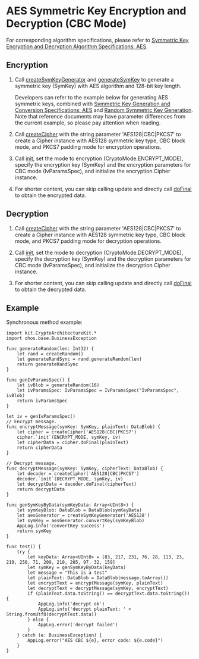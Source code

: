 # AES Symmetric Key Encryption and Decryption (CBC Mode)

For corresponding algorithm specifications, please refer to [Symmetric Key Encryption and Decryption Algorithm Specifications: AES](./cj-crypto-sym-encrypt-decrypt-spec.md#aes).

## Encryption

1. Call [createSymKeyGenerator](../../../../reference/source_en/CryptoArchitectureKit/cj-apis-crypto.md#func-createsymkeygeneratorstring) and [generateSymKey](../../../../reference/source_en/CryptoArchitectureKit/cj-apis-crypto.md#func-generatesymkey) to generate a symmetric key (SymKey) with AES algorithm and 128-bit key length.

   Developers can refer to the example below for generating AES symmetric keys, combined with [Symmetric Key Generation and Conversion Specifications: AES](./cj-crypto-sym-key-generation-conversion-spec.md#aes) and [Random Symmetric Key Generation](./cj-crypto-generate-sym-key-randomly.md). Note that reference documents may have parameter differences from the current example, so please pay attention when reading.

2. Call [createCipher](../../../../reference/source_en/CryptoArchitectureKit/cj-apis-crypto.md#func-createcipherstring) with the string parameter 'AES128|CBC|PKCS7' to create a Cipher instance with AES128 symmetric key type, CBC block mode, and PKCS7 padding mode for encryption operations.

3. Call [init](../../../../reference/source_en/CryptoArchitectureKit/cj-apis-crypto.md#func-initcryptomode-key-paramsspec), set the mode to encryption (CryptoMode.ENCRYPT_MODE), specify the encryption key (SymKey) and the encryption parameters for CBC mode (IvParamsSpec), and initialize the encryption Cipher instance.

4. For shorter content, you can skip calling update and directly call [doFinal](../../../../reference/source_en/CryptoArchitectureKit/cj-apis-crypto.md#func-dofinaldatablob) to obtain the encrypted data.

## Decryption

1. Call [createCipher](../../../../reference/source_en/CryptoArchitectureKit/cj-apis-crypto.md#func-createcipherstring) with the string parameter 'AES128|CBC|PKCS7' to create a Cipher instance with AES128 symmetric key type, CBC block mode, and PKCS7 padding mode for decryption operations.

2. Call [init](../../../../reference/source_en/CryptoArchitectureKit/cj-apis-crypto.md#func-initcryptomode-key-paramsspec), set the mode to decryption (CryptoMode.DECRYPT_MODE), specify the decryption key (SymKey) and the decryption parameters for CBC mode (IvParamsSpec), and initialize the decryption Cipher instance.

3. For shorter content, you can skip calling update and directly call [doFinal](../../../../reference/source_en/CryptoArchitectureKit/cj-apis-crypto.md#func-dofinaldatablob) to obtain the decrypted data.

## Example

Synchronous method example:

<!-- compile -->

```cangjie
import kit.CryptoArchitectureKit.*
import ohos.base.BusinessException

func generateRandom(len: Int32) {
    let rand = createRandom()
    let generateRandSync = rand.generateRandom(len)
    return generateRandSync
}

func genIvParamsSpec() {
    let ivBlob = generateRandom(16)
    let ivParamsSpec: IvParamsSpec = IvParamsSpec("IvParamsSpec", ivBlob)
    return ivParamsSpec
}

let iv = genIvParamsSpec()
// Encrypt message.
func encryptMessage(symKey: SymKey, plainText: DataBlob) {
    let cipher = createCipher('AES128|CBC|PKCS7')
    cipher.`init`(ENCRYPT_MODE, symKey, iv)
    let cipherData = cipher.doFinal(plainText)
    return cipherData
}

// Decrypt message.
func decryptMessage(symKey: SymKey, cipherText: DataBlob) {
    let decoder = createCipher('AES128|CBC|PKCS7')
    decoder.`init`(DECRYPT_MODE, symKey, iv)
    let decryptData = decoder.doFinal(cipherText)
    return decryptData
}

func genSymKeyByData(symKeyData: Array<UInt8>) {
    let symKeyBlob: DataBlob = DataBlob(symKeyData)
    let aesGenerator = createSymKeyGenerator('AES128')
    let symKey = aesGenerator.convertKey(symKeyBlob)
    AppLog.info('convertKey success')
    return symKey
}

func test() {
    try {
        let keyData: Array<UInt8> = [83, 217, 231, 76, 28, 113, 23, 219, 250, 71, 209, 210, 205, 97, 32, 159]
        let symKey = genSymKeyByData(keyData)
        let message = "This is a test"
        let plainText: DataBlob = DataBlob(message.toArray())
        let encryptText = encryptMessage(symKey, plainText)
        let decryptText = decryptMessage(symKey, encryptText)
        if (plainText.data.toString() == decryptText.data.toString()) {
            AppLog.info('decrypt ok')
            AppLog.info('decrypt plainText: ' + String.fromUtf8(decryptText.data))
        } else {
            AppLog.error('decrypt failed')
        }
    } catch (e: BusinessException) {
        AppLog.error("AES CBC ${e}, error code: ${e.code}")
    }
}
```